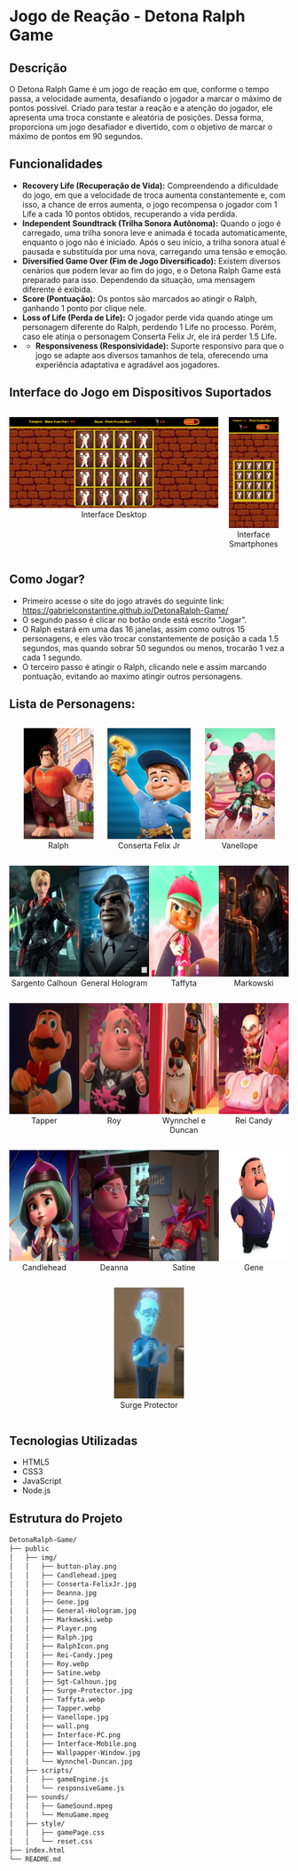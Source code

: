 # Jogo de Reação - Detona Ralph Game

## Descrição
O Detona Ralph Game é um jogo de reação em que, conforme o tempo passa, a velocidade aumenta, desafiando o jogador a marcar o máximo de pontos possível. Criado para testar a reação e a atenção do jogador, ele apresenta uma troca constante e aleatória de posições. Dessa forma, proporciona um jogo desafiador e divertido, com o objetivo de marcar o máximo de pontos em 90 segundos.

## Funcionalidades
- **Recovery Life (Recuperação de Vida):** Compreendendo a dificuldade do jogo, em que a velocidade de troca aumenta constantemente e, com isso, a chance de erros aumenta, o jogo recompensa o jogador com 1 Life a cada 10 pontos obtidos, recuperando a vida perdida.
- **Independent Soundtrack (Trilha Sonora Autônoma):** Quando o jogo é carregado, uma trilha sonora leve e animada é tocada automaticamente, enquanto o jogo não é iniciado. Após o seu início, a trilha sonora atual é pausada e substituída por uma nova, carregando uma tensão e emoção.
- **Diversified Game Over (Fim de Jogo Diversificado):** Existem diversos cenários que podem levar ao fim do jogo, e o Detona Ralph Game está preparado para isso. Dependendo da situação, uma mensagem diferente é exibida.
- **Score (Pontuação):** Os pontos são marcados ao atingir o Ralph, ganhando 1 ponto por clique nele.
- **Loss of Life (Perda de Life):** O jogador perde vida quando atinge um personagem diferente do Ralph, perdendo 1 Life no processo. Porém, caso ele atinja o personagem Conserta Felix Jr, ele irá perder 1.5 Life.
- - **Responsiveness (Responsividade):** Suporte responsivo para que o jogo se adapte aos diversos tamanhos de tela, oferecendo uma experiência adaptativa e agradável aos jogadores.

## Interface do Jogo em Dispositivos Suportados

<div style="display: flex; justify-content: space-around; align-itens: center;">

<p align="center">
    <img src="./public/img/Interface-PC.png" alt="Interface do Detona Ralph Game em PC" width="450px">
    <br>
    Interface Desktop
</p>


<p align="center">
    <img src="./public/img/Interface-Mobile.png" alt="Interface do Detona Ralph Game em Smartphones" width="90px">
    <br>
    Interface Smartphones
</p>

</div>

## Como Jogar?
- Primeiro acesse o site do jogo através do seguinte link: https://gabrielconstantine.github.io/DetonaRalph-Game/
- O segundo passo é clicar no botão onde está escrito "Jogar".
- O Ralph estará em uma das 16 janelas, assim como outros 15 personagens, e eles vão trocar constantemente de posição a cada 1.5 segundos, mas quando sobrar 50 segundos ou menos, trocarão 1 vez a cada 1 segundo.
- O terceiro passo é atingir o Ralph, clicando nele e assim marcando pontuação, evitando ao maximo atingir outros personagens.

## Lista de Personagens:

<div style="display: flex; justify-content: space-evenly; flex-wrap: wrap;">
<p align="center" style="flex: 0 0 25%;">
    <img src="./public/img/Ralph.jpg" alt="Ralph" width="150px" height="200px"><br> Ralph
</p>

<p align="center" style=":flex: 0 0 25%;">
    <img src="./public/img/Conserta-FelixJr.jpg" alt="Conserta Felix Jr" width="150px" height="200px"><br> Conserta Felix Jr
</p>

<p align="center" style="flex: 0 0 25%;">
    <img src="./public/img/Vanellope.jpg" alt="Vanellope" width="150px" height="200px"><br> Vanellope
</p>

<p align="center" style="flex: 0 0 25%;">
    <img src="./public/img/Sgt-Calhoun.jpg" alt="Sargento Calhoun" width="150px" height="200px"><br> Sargento Calhoun
</p>

<p align="center" style="flex: 0 0 25%;">
    <img src="./public/img/General-Hologram.jpg" alt="General Hologram" width="150px" height="200px"><br> General Hologram
</p>

<p align="center" style="flex: 0 0 25%;">
    <img src="./public/img/Taffyta.webp" alt="Taffyta" width="150px" height="200px"><br> Taffyta
</p>

<p align="center" style="flex: 0 0 25%;">
    <img src="./public/img/Markowski.webp" alt="Markowski" width="150px" height="200px"><br> Markowski
</p>

<p align="center" style="flex: 0 0 25%;">
    <img src="./public/img/Tapper.webp" alt="Tapper" width="150px" height="200px"><br> Tapper
</p>

<p align="center" style="flex: 0 0 25%;">
    <img src="./public/img/Roy.webp" alt="Roy" width="150px" height="200px"><br> Roy
</p>

<p align="center" style="flex: 0 0 25%;">
    <img src="./public/img/Wynnchel-Duncan.jpg" alt="Wynnchel e Duncan" width="150px" height="200px"><br> Wynnchel e Duncan
</p>

<p align="center" style="flex: 0 0 25%;">
    <img src="./public/img/Rei-Candy.jpeg" alt="Rei Candy" width="150px" height="200px"><br> Rei Candy
</p>

<p align="center" style="flex: 0 0 25%;">
    <img src="./public/img/Candlehead.jpeg" alt="Candlehead" width="150px" height="200px"><br> Candlehead
</p>

<p align="center" style="flex: 0 0 25%;">
    <img src="./public/img/Deanna.jpg" alt="Deanna" width="150px" height="200px"><br> Deanna
</p>

<p align="center" style="flex: 0 0 25%;">
    <img src="./public/img/Satine.webp" alt="Satine" width="150px" height="200px"><br> Satine
</p>

<p align="center" style="flex: 0 0 25%;">
    <img src="./public/img/Gene.jpg" alt="Gene" width="150px" height="200px"><br> Gene
</p>

<p align="center" style="flex: 0 0 25%;">
    <img src="./public/img/Surge-Protector.jpg" alt="Surge Protector" width="150px" height="200px"><br> Surge Protector
</p>
</div>

## Tecnologias Utilizadas
- HTML5
- CSS3
- JavaScript
- Node.js

## Estrutura do Projeto

```plaintext
DetonaRalph-Game/
├── public
│   ├── img/
│   │   ├── button-play.png
│   │   ├── Candlehead.jpeg
│   │   ├── Conserta-FelixJr.jpg
│   │   ├── Deanna.jpg
│   │   ├── Gene.jpg
│   │   ├── General-Hologram.jpg
│   │   ├── Markowski.webp
│   │   ├── Player.png
│   │   ├── Ralph.jpg
│   │   ├── RalphIcon.png
│   │   ├── Rei-Candy.jpeg
│   │   ├── Roy.webp
│   │   ├── Satine.webp
│   │   ├── Sgt-Calhoun.jpg
│   │   ├── Surge-Protector.jpg
│   │   ├── Taffyta.webp
│   │   ├── Tapper.webp
│   │   ├── Vanellope.jpg
│   │   ├── wall.png
│   │   ├── Interface-PC.png
│   │   ├── Interface-Mobile.png
│   │   ├── Wallpapper-Window.jpg
│   │   └── Wynnchel-Duncan.jpg
│   ├── scripts/
│   │   ├── gameEngine.js
│   │   └── responsiveGame.js
│   ├── sounds/
│   │   ├── GameSound.mpeg
│   │   └── MenuGame.mpeg
│   ├── style/
│   │   ├── gamePage.css
│   │   └── reset.css
├── index.html
└── README.md
```